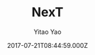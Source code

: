 ---
title: NexT
github: https://github.com/Simpleyyt/jekyll-theme-next
demo: https://simpleyyt.github.io/jekyll-theme-next/
author: Yitao Yao
ssg:
  - Jekyll
cms:
  - No Cms
date: 2017-07-21T08:44:59.000Z
description: Elegant theme for Jekyll.
stale: true
---